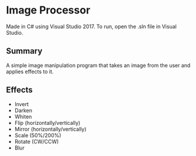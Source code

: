 # Image Processor

Made in C# using Visual Studio 2017. To run, open the .sln file in Visual Studio.

Summary
-----------
A simple image manipulation program that takes an image from the user and applies effects to it.

Effects
-----------
- Invert
- Darken
- Whiten
- Flip (horizontally/vertically)
- Mirror (horizontally/vertically)
- Scale (50%/200%)
- Rotate (CW/CCW)
- Blur
